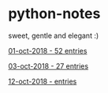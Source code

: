# python-notes

sweet, gentle and elegant :)

[01-oct-2018 - 52 entries](./notes-01-oct-2018.md)

[03-oct-2018 - 27 entries](./notes-03-oct-2018.md)

[12-oct-2018 - entries](./notes-12-oct-2018.md)
